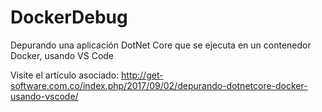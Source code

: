 # DockerDebug
Depurando una aplicación DotNet Core que se ejecuta en un contenedor Docker, usando VS Code

Visite el artículo asociado:
http://get-software.com.co/index.php/2017/09/02/depurando-dotnetcore-docker-usando-vscode/
